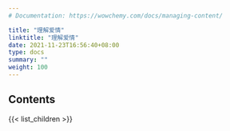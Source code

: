 ```yaml
---
# Documentation: https://wowchemy.com/docs/managing-content/

title: "理解爱情"
linktitle: "理解爱情"
date: 2021-11-23T16:56:40+08:00
type: docs
summary: ""
weight: 100
---
```


## Contents

{{< list_children >}}
